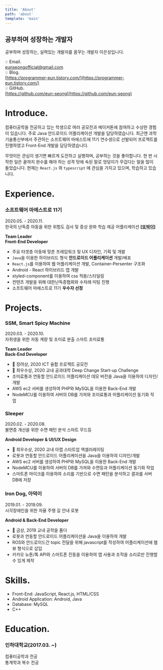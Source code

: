 ```yaml
---
title: 'About'
path: 'about'
template: 'main'
---
```


## 공부하며 성장하는 개발자
공부하며 성장하는, 실력있는 개발자를 꿈꾸는 개발자 이은성입니다.

<!-- 💡 Portpolio.    
[노션 포트폴리오](https://www.notion.so/eunseong/f2895bf9b7454f13a81d6e6eba19660f)    -->
💡 Email.   
[eunseongofficial@gmail.com](mailto:eunseongofficial@gmail.com)   
💡 Blog.   
[https://programmer-eun.tistory.com/](https://programmer-eun.tistory.com/)   
💡 GitHub.   
[https://github.com/eun-seong](https://github.com/eun-seong)   

# Introduce.

컴퓨터공학을 전공하고 있는 학생으로 여러 공모전과 메이커톤에 참여하고 수상한 경험이 있습니다. 주로 Java 안드로이드 어플리케이션 개발을 담당하였습니다. 최근엔 과학기술통신부에서 주관하는 소프트웨어 마에스트에 11기 연수생으로 선발되어 프로젝트를 진행하였고 Front-End 개발을 담당하였습니다.

무엇이든 관심이 생기면 빠르게 도전하고 실행하며, 공부하는 것을 좋아합니다. 한 번 시작한 일은 끝까지 완수를 해야 하는 성격 탓에 속된 말로 엉덩이가 무겁다는 말을 많이 들었습니다. 현재는 `React.js` 와 `typescript` 에 관심을 가지고 있으며, 학습하고 있습니다.


# Experience.
### 소프트웨어 마에스트로 11기
2020.05. - 2020.11.   
한국의 난독증 아동을 위한 위험도 검사 및 증상 완화 학습 제공 어플리케이션 [**[또박이]**](https://play.google.com/store/apps/details?id=com.firstpenguin.ttobak)

**Team Leader**   
**Front-End Developer**   

- 주요 타겟층 아동에 맞춘 프레임워크 및 UX 디자인, 기획 및 개발
- `Java`을 이용한 하이브리드 형식 **안드로이드 어플리케이션** 개발/배포
- `React.js`를 이용하여 웹 어플리케이션 개발, Container-Persenter 구조화
- Android - React 하이브리드 앱 개발
- styled-component를 이용하여 css 적용/스타일링
- 컨텐츠 개발을 위해 대한난독증협회와 수차례 미팅 진행
- 소프트웨어 마에스트로 11기 **우수자 선정**


# Projects.
### SSM, Smart Spicy Machine
2020.03. - 2020.10.   
자취생을 위한 자동 계량 및 조미료 분출 스마트 조미료통 

**Team Leader**   
**Back-End Developer**   


- 🏅 장려상, 2020 ICT 융합 프로젝트 공모전
- 🏅 최우수상, 2020 교내 공과대학 Deep Change Start-up Challenge
- 조미료통과 연동할 안드로이드 어플리케이션 데모 버전을 Java을 이용하여  디자인/개발
- AWS ec2 서버를 생성하여 PHP와 MySQL을 이용한 Back-End 개발
- NodeMCU를 이용하여 서버의 DB를 가져와 조미료통과 어플리케이션 동기화 작업


### Sleeper
2020.02. - 2020.08.    
불면증 개선을 위한 수면 패턴 분석 스마트 무드등 

**Android Developer & UI/UX Design**


- 🏅 최우수상, 2020 교내 아랩 스타트업 액셀러레이팅
- 로봇과 연동할 안드로이드 어플리케이션을 Java을 이용하여  디자인/개발
- AWS ec2 서버를 생성하여 PHP와 MySQL을 이용한 Back-End 개발
- NodeMCU를 이용하여 서버의 DB를 가져와 수면등과 어플리케이션 동기화 작업
- 스마트폰 마이크를 이용하여 소리를 기반으로 수면 패턴을 분석하고 결과를 서버 DB에 저장


### Iron Dog, 아덕이
2019.01. - 2019.09.   
시각장애인을 위한 자율 주행 길 안내 로봇

**Android & Back-End Developer**

- 🏅 금상, 2019 교내 공학을 품다
- 로봇과 연동할 안드로이드 어플리케이션을 Java을 이용하여 개발
- ROS와 안드로이드간 topic 전달을 위해 javascript를 작성하여 어플리케이션에 웹뷰 형식으로 삽입
- 카카오 뉴톤/톡 API와 스마트폰 진동을 이용하여 앱 사용과 조작을 소리로만 진행할 수 있게 제작


# Skills.

- Front-End: JavaScript, React.js, HTML/CSS
- Android Application: Android, Java
- Database: MySQL
- C++


# Education.

### 인하대학교(2017.03. ~)

컴퓨터공학과 전공   
통계학과 복수 전공